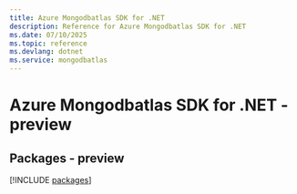 ```yaml
---
title: Azure Mongodbatlas SDK for .NET
description: Reference for Azure Mongodbatlas SDK for .NET
ms.date: 07/10/2025
ms.topic: reference
ms.devlang: dotnet
ms.service: mongodbatlas
---
```

# Azure Mongodbatlas SDK for .NET - preview
## Packages - preview
[!INCLUDE [packages](mongodbatlas-index.md)]